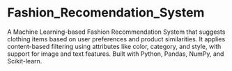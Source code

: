 # Fashion_Recomendation_System
A Machine Learning-based Fashion Recommendation System that suggests clothing items based on user preferences and product similarities. It applies content-based filtering using attributes like color, category, and style, with support for image and text features. Built with Python, Pandas, NumPy, and Scikit-learn.
